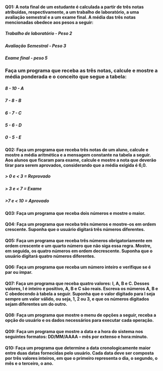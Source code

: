 #### Q01: A nota final de um estudante é calculada a partir de três notas atribuídas, respectivamente, a um trabalho de laboratório, a uma avaliação semestral e a um exame final. A média das três notas mencionadas obedece aos pesos a seguir:
##### Trabalho de laboratório - Peso 2
##### Avaliação Semestral - Peso 3
##### Exame final - peso 5
### Faça um programa que receba as três notas, calcule e mostre a média ponderada e o conceito que segue a tabela:
##### 8 - 10 - A
##### 7 - 8 - B
##### 6 - 7 - C
##### 5 - 6 - D
##### 0 - 5 - E
#### Q02: Faça um programa que receba três notas de um aluno, calcule e mostre a média aritmética e a mensagem constante na tabela a seguir. Aos alunos que ficaram para exame, calcule e mostre a nota que deverão tirar para serem aprovados, considerando que a média exigida é 6,0.
##### > 0 e < 3 = Reprovado
##### > 3 e < 7 = Exame
##### >7 e < 10 = Aprovado
#### Q03: Faça um programa que receba dois números e mostre o maior.
#### Q04: Faça um programa que receba três números e mostre-os em ordem crescente. Suponha que o usuário digitará três números diferentes.
#### Q05: Faça um programa que receba três números obrigatoriamente em ordem crescente e um quarto número que não siga essa regra. Mostre, em seguida, os quatro números em ordem decrescente. Suponha que o usuário digitará quatro números diferentes.
#### Q06: Faça um programa que receba um número inteiro e verifique se é par ou ímpar.
#### Q07: Faça um programa que receba quatro valores: I, A, B e C. Desses valores, I é inteiro e positivo, A, B e C são reais. Escreva os números A, B e C obedecendo à tabela a seguir. Suponha que o valor digitado para I seja sempre um valor válido, ou seja, 1, 2 ou 3, e que os números digitados sejam diferentes um do outro.
#### Q08: Faça um programa que mostre o menu de opções a seguir, receba a opção do usuário e os dados necessários para executar cada operação.
#### Q09: Faça um programa que mostre a data e a hora do sistema nos seguintes formatos: DD/MM/AAAA – mês por extenso e hora:minuto. 
#### Q10: Faça um programa que determine a data cronologicamente maior entre duas datas fornecidas pelo usuário. Cada data deve ser composta por três valores inteiros, em que o primeiro representa o dia, o segundo, o mês e o terceiro, o ano.
